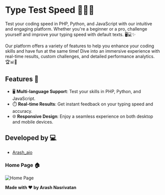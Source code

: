 
# Type Test Speed 🏃‍♂️💨

Test your coding speed in PHP, Python, and JavaScript with our intuitive and engaging platform. Whether you're a beginner or a pro, challenge yourself and improve your typing speed with default texts. 🖥️💻✨

Our platform offers a variety of features to help you enhance your coding skills and have fun at the same time! Dive into an immersive experience with real-time results, custom challenges, and detailed performance analytics. 🏆📊🎯

## Features 🌟

- 🖥️ **Multi-language Support**: Test your skills in PHP, Python, and JavaScript.
- ⏱️ **Real-time Results**: Get instant feedback on your typing speed and accuracy.
- 🌐 **Responsive Design**: Enjoy a seamless experience on both desktop and mobile devices.

## Developed by 💻

- [Arash_aio](https://t.me/arash_aio)

### Home Page 🏠
![Home Page](https://arashnasri.com/assets/images/663bbfa4b4c45.jpg)


**Made with ❤️ by Arash Nasrivatan**